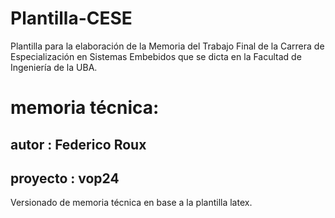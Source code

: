# Plantilla-CESE

Plantilla para la elaboración de la Memoria del Trabajo Final de la Carrera de Especialización en Sistemas Embebidos que se dicta en la Facultad de Ingeniería de la UBA.

# memoria técnica:

## autor : Federico Roux

## proyecto : vop24

Versionado de memoria técnica en base a la plantilla latex. 
